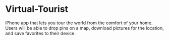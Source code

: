 # Virtual-Tourist
iPhone app that lets you tour the world from the comfort of your home. Users will be able to drop pins on a map, download pictures for the location, and save favorites to their device.
